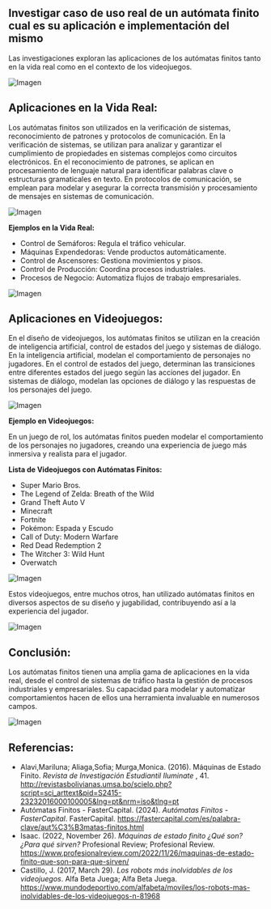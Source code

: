 ## **Investigar caso de uso real de un autómata finito cual es su aplicación e implementación del mismo**

Las investigaciones exploran las aplicaciones de los autómatas finitos tanto en la vida real como en el contexto de los videojuegos.

![Imagen](https://i.pinimg.com/564x/76/5c/39/765c3978e1532f0aca6340546a4a3be2.jpg)

## **Aplicaciones en la Vida Real:**

Los autómatas finitos son utilizados en la verificación de sistemas, reconocimiento de patrones y protocolos de comunicación. En la verificación de sistemas, se utilizan para analizar y garantizar el cumplimiento de propiedades en sistemas complejos como circuitos electrónicos. En el reconocimiento de patrones, se aplican en procesamiento de lenguaje natural para identificar palabras clave o estructuras gramaticales en texto. En protocolos de comunicación, se emplean para modelar y asegurar la correcta transmisión y procesamiento de mensajes en sistemas de comunicación.

![Imagen](https://i.pinimg.com/originals/4d/db/56/4ddb56273bedd584412dcf5bd3094b81.gif)

**Ejemplos en la Vida Real:**
- Control de Semáforos: Regula el tráfico vehicular.
- Máquinas Expendedoras: Vende productos automáticamente.
- Control de Ascensores: Gestiona movimientos y pisos.
- Control de Producción: Coordina procesos industriales.
- Procesos de Negocio: Automatiza flujos de trabajo empresariales.
  
![Imagen](https://i.pinimg.com/564x/85/59/3c/85593c7dc202ff50836646d40da7b199.jpg)

## **Aplicaciones en Videojuegos:**

En el diseño de videojuegos, los autómatas finitos se utilizan en la creación de inteligencia artificial, control de estados del juego y sistemas de diálogo. En la inteligencia artificial, modelan el comportamiento de personajes no jugadores. En el control de estados del juego, determinan las transiciones entre diferentes estados del juego según las acciones del jugador. En sistemas de diálogo, modelan las opciones de diálogo y las respuestas de los personajes del juego.

![Imagen](https://i.pinimg.com/564x/4f/37/a7/4f37a74e8b501e7280c1c5fb05326ab5.jpg)

**Ejemplo en Videojuegos:**

En un juego de rol, los autómatas finitos pueden modelar el comportamiento de los personajes no jugadores, creando una experiencia de juego más inmersiva y realista para el jugador.

**Lista de Videojuegos con Autómatas Finitos:**

- Super Mario Bros.
- The Legend of Zelda: Breath of the Wild
- Grand Theft Auto V
- Minecraft
- Fortnite
- Pokémon: Espada y Escudo
- Call of Duty: Modern Warfare
- Red Dead Redemption 2
- The Witcher 3: Wild Hunt
- Overwatch
  
![Imagen](https://i.pinimg.com/736x/0f/f2/c8/0ff2c8f540bb1e94a703838124f48025.jpg)

Estos videojuegos, entre muchos otros, han utilizado autómatas finitos en diversos aspectos de su diseño y jugabilidad, contribuyendo así a la experiencia del jugador.

![Imagen](https://i.pinimg.com/564x/ff/7d/18/ff7d1811b268ff312df50f658a9d79f0.jpg)

## Conclusión:

Los autómatas finitos tienen una amplia gama de aplicaciones en la vida real, desde el control de sistemas de tráfico hasta la gestión de procesos industriales y empresariales. Su capacidad para modelar y automatizar comportamientos hacen de ellos una herramienta invaluable en numerosos campos.

![Imagen](https://i.pinimg.com/564x/0c/46/2d/0c462d6cf1379a4cdf40951534434611.jpg)

## Referencias:

 - Alavi,Mariluna; Aliaga,Sofia; Murga,Monica. (2016). Máquinas de Estado Finito.  _Revista de Investigación Estudiantil Iluminate_ , 41. http://revistasbolivianas.umsa.bo/scielo.php?script=sci_arttext&pid=S2415-23232016000100005&lng=pt&nrm=iso&tlng=pt
 - Autómatas Finitos - FasterCapital. (2024).  _Autómatas Finitos - FasterCapital_. FasterCapital. https://fastercapital.com/es/palabra-clave/aut%C3%B3matas-finitos.html
 - Isaac. (2022, November 26).  _Máquinas de estado finito ¿Qué son? ¿Para qué sirven?_  Profesional Review; Profesional Review. https://www.profesionalreview.com/2022/11/26/maquinas-de-estado-finito-que-son-para-que-sirven/
 - Castillo, J. (2017, March 29).  _Los robots más inolvidables de los videojuegos_. Alfa Beta Juega; Alfa Beta Juega. https://www.mundodeportivo.com/alfabeta/moviles/los-robots-mas-inolvidables-de-los-videojuegos-n-81968
